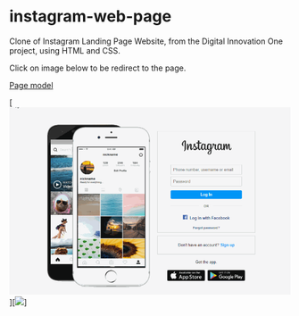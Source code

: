 # instagram-web-page

Clone of Instagram Landing Page Website, from the Digital Innovation One project, using HTML and CSS.

Click on image below to be redirect to the page.

[Page model](https://www.instagram.com/)

[![](img/pitch.gif)][![](https://ventura-v.github.io/instagram-landing-page-dio-html-css/)]
